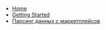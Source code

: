 * [Home](#strite-data-hub)
* [Getting Started](getting_started.md)
* [Парсинг данных с маркетплейсов](parsing.md)